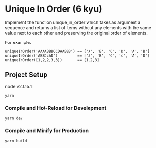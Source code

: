 # Unique In Order (6 kyu)

Implement the function unique_in_order which takes as argument a sequence and returns a list of items without any elements with the same value next to each other and preserving the original order of elements.

For example:
```
uniqueInOrder('AAAABBBCCDAABBB') == ['A', 'B', 'C', 'D', 'A', 'B']
uniqueInOrder('ABBCcAD')         == ['A', 'B', 'C', 'c', 'A', 'D']
uniqueInOrder([1,2,2,3,3])       == [1,2,3]
```


## Project Setup

node v20.15.1

```sh
yarn
```

### Compile and Hot-Reload for Development

```sh
yarn dev
```

### Compile and Minify for Production

```sh
yarn build
```
